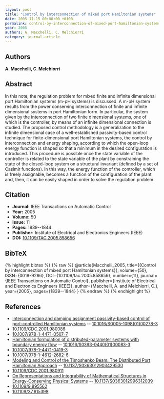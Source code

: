 ```yaml
---
layout: post
title: "Control by interconnection of mixed port Hamiltonian systems"
date: 2005-11-15 00:00:00 +0100
permalink: control-by-interconnection-of-mixed-port-hamiltonian-systems
year: 2005
authors: A. Macchelli, C. Melchiorri
category: journal-article
---
```

 
## Authors
**A. Macchelli, C. Melchiorri**
 
## Abstract
In this note, the regulation problem for mixed finite and infinite dimensional port Hamiltonian systems (m-pH systems) is discussed. A m-pH system results from the power conserving interconnection of finite and infinite dimensional systems in port Hamiltonian form. In particular, the system given by the interconnection of two finite dimensional systems, one of which is the controller, by means of an infinite dimensional connection is studied. The proposed control methodology is a generalization to the infinite dimensional case of a well-established passivity-based control technique for finite-dimensional port Hamiltonian systems, the control by interconnection and energy shaping, according to which the open-loop energy function is shaped so that a minimum in the desired configuration is introduced. This procedure is possible once the state variable of the controller is related to the state variable of the plant by constraining the state of the closed-loop system on a structural invariant (defined by a set of Casimir functions). In this way, the energy function of the controller, which is freely assignable, becomes a function of the configuration of the plant and, then, it can be easily shaped in order to solve the regulation problem.
 
## Citation
- **Journal:** IEEE Transactions on Automatic Control
- **Year:** 2005
- **Volume:** 50
- **Issue:** 11
- **Pages:** 1839--1844
- **Publisher:** Institute of Electrical and Electronics Engineers (IEEE)
- **DOI:** [10.1109/TAC.2005.858656](https://doi.org/10.1109/TAC.2005.858656)
 
## BibTeX
{% highlight bibtex %}
{% raw %}
@article{Macchelli_2005,
  title={{Control by interconnection of mixed port Hamiltonian systems}},
  volume={50},
  ISSN={0018-9286},
  DOI={10.1109/tac.2005.858656},
  number={11},
  journal={IEEE Transactions on Automatic Control},
  publisher={Institute of Electrical and Electronics Engineers (IEEE)},
  author={Macchelli, A. and Melchiorri, C.},
  year={2005},
  pages={1839--1844}
}
{% endraw %}
{% endhighlight %}
 
## References
- [Interconnection and damping assignment passivity-based control of port-controlled Hamiltonian systems](interconnection-and-damping-assignment-passivity-based-control-of-port-controlled-hamiltonian-systems) -- [10.1016/S0005-1098(01)00278-3](https://doi.org/10.1016/S0005-1098(01)00278-3)
- [10.1109/CDC.2001.980086](https://doi.org/10.1109/CDC.2001.980086)
- [10.1007/978-1-4471-0507-7](https://doi.org/10.1007/978-1-4471-0507-7)
- [Hamiltonian formulation of distributed-parameter systems with boundary energy flow](hamiltonian-formulation-of-distributed-parameter-systems-with-boundary-energy-flow) -- [10.1016/S0393-0440(01)00083-3](https://doi.org/10.1016/S0393-0440(01)00083-3)
- [10.1007/978-1-4471-0419-3](https://doi.org/10.1007/978-1-4471-0419-3)
- [10.1007/978-1-4612-2682-6](https://doi.org/10.1007/978-1-4612-2682-6)
- [Modeling and Control of the Timoshenko Beam. The Distributed Port Hamiltonian Approach](modeling-and-control-of-the-timoshenko-beam-the-distributed-port-hamiltonian-approach) -- [10.1137/S0363012903429530](https://doi.org/10.1137/S0363012903429530)
- [10.1109/CDC.2001.980911](https://doi.org/10.1109/CDC.2001.980911)
- [On Representations and Integrability of Mathematical Structures in Energy-Conserving Physical Systems](on-representations-and-integrability-of-mathematical-structures-in-energy-conserving-physical-systems) -- [10.1137/S0363012996312039](https://doi.org/10.1137/S0363012996312039)
- [10.1109/9.895562](https://doi.org/10.1109/9.895562)
- [10.1109/37.915398](https://doi.org/10.1109/37.915398)

